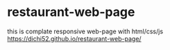 # restaurant-web-page
this is complate responsive web-page with html/css/js 
https://dichi52.github.io/restaurant-web-page/

